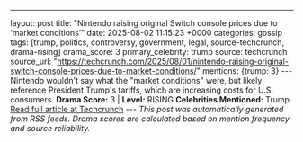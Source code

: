 ---
layout: post
title: "Nintendo raising original Switch console prices due to ‘market conditions’"
date: 2025-08-02 11:15:23 +0000
categories: gossip
tags: [trump, politics, controversy, government, legal, source-techcrunch, drama-rising]
drama_score: 3
primary_celebrity: trump
source: techcrunch
source_url: "https://techcrunch.com/2025/08/01/nintendo-raising-original-switch-console-prices-due-to-market-conditions/"
mentions: {trump: 3} --- Nintendo wouldn't say what the "market conditions" were, but likely reference President Trump's tariffs, which are increasing costs for U.S. consumers. **Drama Score:** 3 | **Level:** RISING **Celebrities Mentioned:** Trump [Read full article at Techcrunch](https://techcrunch.com/2025/08/01/nintendo-raising-original-switch-console-prices-due-to-market-conditions/) --- *This post was automatically generated from RSS feeds. Drama scores are calculated based on mention frequency and source reliability.*
